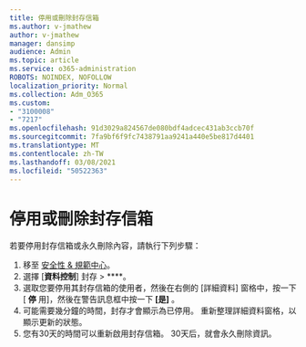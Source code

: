 ```yaml
---
title: 停用或刪除封存信箱
ms.author: v-jmathew
author: v-jmathew
manager: dansimp
audience: Admin
ms.topic: article
ms.service: o365-administration
ROBOTS: NOINDEX, NOFOLLOW
localization_priority: Normal
ms.collection: Adm_O365
ms.custom:
- "3100008"
- "7217"
ms.openlocfilehash: 91d3029a824567de080bdf4adcec431ab3ccb70f
ms.sourcegitcommit: 7fa9bf6f9fc7438791aa9241a440e5be817d4401
ms.translationtype: MT
ms.contentlocale: zh-TW
ms.lasthandoff: 03/08/2021
ms.locfileid: "50522363"
---
```

# <a name="disable-or-delete-an-archive-mailbox"></a>停用或刪除封存信箱

若要停用封存信箱或永久刪除內容，請執行下列步驟：

1. 移至 [安全性 & 規範中心]( https://go.microsoft.com/fwlink/p/?linkid=2077143)。
2. 選擇 [**資料控制**] 封存  >  ****。
3. 選取您要停用其封存信箱的使用者，然後在右側的 [詳細資料] 窗格中，按一下 [ **停** 用]，然後在警告訊息框中按一下 **[是]** 。
4. 可能需要幾分鐘的時間，封存才會顯示為已停用。 重新整理詳細資料窗格，以顯示更新的狀態。
5. 您有30天的時間可以重新啟用封存信箱。 30天后，就會永久刪除資訊。
